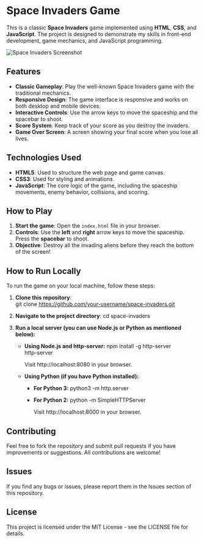 # Space Invaders Game  
This is a classic **Space Invaders** game implemented using **HTML**, **CSS**, and **JavaScript**. The project is designed to demonstrate my skills in front-end development, game mechanics, and JavaScript programming.  

![Space Invaders Screenshot](./assets/screenshot.png)  

## Features  
- **Classic Gameplay**: Play the well-known Space Invaders game with the traditional mechanics.  
- **Responsive Design**: The game interface is responsive and works on both desktop and mobile devices.  
- **Interactive Controls**: Use the arrow keys to move the spaceship and the spacebar to shoot.  
- **Score System**: Keep track of your score as you destroy the invaders.  
- **Game Over Screen**: A screen showing your final score when you lose all lives.  

## Technologies Used  
- **HTML5**: Used to structure the web page and game canvas.  
- **CSS3**: Used for styling and animations.  
- **JavaScript**: The core logic of the game, including the spaceship movements, enemy behavior, collisions, and scoring.  

## How to Play  
1. **Start the game**: Open the `index.html` file in your browser.  
2. **Controls**: Use the **left** and **right** arrow keys to move the spaceship. Press the **spacebar** to shoot.  
3. **Objective**: Destroy all the invading aliens before they reach the bottom of the screen!  

## How to Run Locally  
To run the game on your local machine, follow these steps:  
1. **Clone this repository**:  
   git clone https://github.com/your-username/space-invaders.git  

2. **Navigate to the project directory**:
  cd space-invaders

3. **Run a local server (you can use Node.js or Python as mentioned below):**
   - **Using Node.js and http-server:**
     npm install -g http-server  
     http-server

     Visit http://localhost:8080 in your browser.

   - **Using Python (if you have Python installed):**
     - **For Python 3:**
       python3 -m http.server  
     - **For Python 2:**
       python -m SimpleHTTPServer

       Visit http://localhost:8000 in your browser.


## Contributing
  Feel free to fork the repository and submit pull requests if you have improvements or suggestions. All contributions are welcome!

## Issues
  If you find any bugs or issues, please report them in the Issues section of this repository.

## License
  This project is licensed under the MIT License - see the LICENSE file for details.






